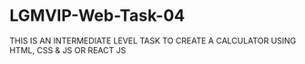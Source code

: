 # LGMVIP-Web-Task-04
 THIS IS AN INTERMEDIATE LEVEL TASK  TO CREATE A CALCULATOR USING HTML, CSS &amp; JS OR REACT JS
